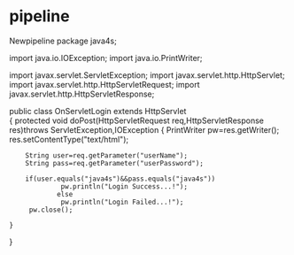 # pipeline
Newpipeline
package java4s;

import java.io.IOException;
import java.io.PrintWriter;

import javax.servlet.ServletException;
import javax.servlet.http.HttpServlet;
import javax.servlet.http.HttpServletRequest;
import javax.servlet.http.HttpServletResponse;

public class OnServletLogin extends HttpServlet  
{
    protected void doPost(HttpServletRequest req,HttpServletResponse res)throws ServletException,IOException
	{
		PrintWriter pw=res.getWriter();
		res.setContentType("text/html");

		String user=req.getParameter("userName");
		String pass=req.getParameter("userPassword");

		if(user.equals("java4s")&&pass.equals("java4s")) 
                 pw.println("Login Success...!"); 
                else
                 pw.println("Login Failed...!");
		 pw.close();

	}

}
